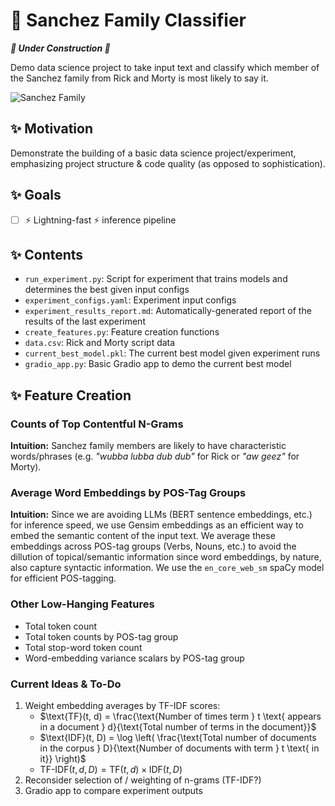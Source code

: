 # 🚀 Sanchez Family Classifier

**_🚧 Under Construction 🚧_**

Demo data science project to take input text and classify which member of the Sanchez family from Rick and Morty is most likely to say it.

![Sanchez Family](https://variety.com/wp-content/uploads/2022/08/Rick-and-Morty-Season-6.png?w=1000)

## ✨ Motivation

Demonstrate the building of a basic data science project/experiment, emphasizing project structure & code quality (as opposed to sophistication).

## ✨ Goals

- [ ] ⚡ Lightning-fast ⚡ inference pipeline

## ✨ Contents

- `run_experiment.py`: Script for experiment that trains models and determines the best given input configs
- `experiment_configs.yaml`: Experiment input configs
- `experiment_results_report.md`: Automatically-generated report of the results of the last experiment
- `create_features.py`: Feature creation functions
- `data.csv`: Rick and Morty script data
- `current_best_model.pkl`: The current best model given experiment runs
- `gradio_app.py`: Basic Gradio app to demo the current best model

## ✨ Feature Creation

### Counts of Top Contentful N-Grams

**Intuition:** Sanchez family members are likely to have characteristic words/phrases (e.g. _"wubba lubba dub dub"_ for Rick or _"aw geez"_ for Morty).

### Average Word Embeddings by POS-Tag Groups

**Intuition:** Since we are avoiding LLMs (BERT sentence embeddings, etc.) for inference speed, we use Gensim embeddings as an efficient way to embed the semantic content of the input text. We average these embeddings across POS-tag groups (Verbs, Nouns, etc.) to avoid the dillution of topical/semantic information since word embeddings, by nature, also capture syntactic information. We use the `en_core_web_sm` spaCy model for efficient POS-tagging. 

### Other Low-Hanging Features

- Total token count
- Total token counts by POS-tag group
- Total stop-word token count
- Word-embedding variance scalars by POS-tag group

### Current Ideas & To-Do

1. Weight embedding averages by TF-IDF scores:
    - $\text{TF}(t, d) = \frac{\text{Number of times term } t \text{ appears in a document } d}{\text{Total number of terms in the document}}$
    - $\text{IDF}(t, D) = \log \left( \frac{\text{Total number of documents in the corpus } D}{\text{Number of documents with term } t \text{ in it}} \right)$
    - $\text{TF-IDF}(t, d, D) = \text{TF}(t, d) \times \text{IDF}(t, D)$
2. Reconsider selection of / weighting of n-grams (TF-IDF?)
3. Gradio app to compare experiment outputs
